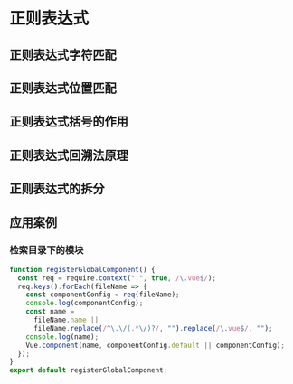 # 正则表达式

## 正则表达式字符匹配

## 正则表达式位置匹配

## 正则表达式括号的作用

## 正则表达式回溯法原理

## 正则表达式的拆分

## 应用案例

### 检索目录下的模块

```js
function registerGlobalComponent() {
  const req = require.context(".", true, /\.vue$/);
  req.keys().forEach(fileName => {
    const componentConfig = req(fileName);
    console.log(componentConfig);
    const name =
      fileName.name ||
      fileName.replace(/^\.\/(.*\/)?/, "").replace(/\.vue$/, "");
    console.log(name);
    Vue.component(name, componentConfig.default || componentConfig);
  });
}
export default registerGlobalComponent;
```